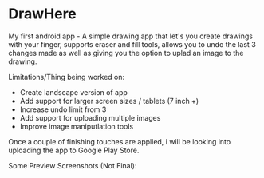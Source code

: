 # DrawHere

My first android app - A simple drawing app that let's you create drawings with your finger, supports eraser and fill tools, allows you to undo the last 3 changes made as well as giving you the option to uplad an image to the drawing.

Limitations/Thing being worked on:
- Create landscape version of app
- Add support for larger screen sizes / tablets (7 inch +)
- Increase undo limit from 3
- Add support for uploading multiple images
- Improve image maniputlation tools

Once a couple of finishing touches are applied, i will be looking into uploading the app to Google Play Store.

Some Preview Screenshots (Not Final):


